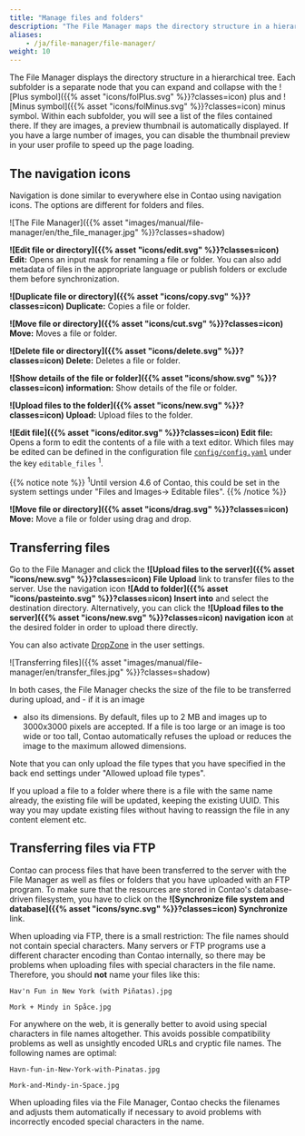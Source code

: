 ```yaml
---
title: "Manage files and folders"
description: "The File Manager maps the directory structure in a hierarchical tree."
aliases:
    - /ja/file-manager/file-manager/
weight: 10
---
```


The File Manager displays the directory structure in a hierarchical tree. Each subfolder is a separate node that you can 
expand and collapse with the ![Plus symbol]({{% asset "icons/folPlus.svg" %}}?classes=icon) plus and ![Minus symbol]({{% asset "icons/folMinus.svg" %}}?classes=icon) 
minus symbol. Within each subfolder, you will see a list of the files contained there. If they are images, a 
preview thumbnail is automatically displayed.
If you have a large number of images, you can disable the thumbnail preview in your user profile to speed up the page 
loading.

## The navigation icons

Navigation is done similar to everywhere else in Contao using navigation icons. The options are different for folders 
and files.

![The File Manager]({{% asset "images/manual/file-manager/en/the_file_manager.jpg" %}}?classes=shadow)

**![Edit file or directory]({{% asset "icons/edit.svg" %}}?classes=icon) Edit:** Opens an input mask for renaming a file or folder. 
You can also add metadata of files in the appropriate language or publish folders or exclude them before synchronization.

**![Duplicate file or directory]({{% asset "icons/copy.svg" %}}?classes=icon) Duplicate:** Copies a file or folder.

**![Move file or directory]({{% asset "icons/cut.svg" %}}?classes=icon) Move:** Moves a file or folder.

**![Delete file or directory]({{% asset "icons/delete.svg" %}}?classes=icon) Delete:** Deletes a file or folder.

**![Show details of the file or folder]({{% asset "icons/show.svg" %}}?classes=icon) information:** Show details of the file or 
folder.

**![Upload files to the folder]({{% asset "icons/new.svg" %}}?classes=icon) Upload:** Upload files to the folder.

**![Edit file]({{% asset "icons/editor.svg" %}}?classes=icon) Edit file:** Opens a form to edit the contents of a file with a text 
editor. Which files may be edited can be defined in the configuration file 
[`config/config.yaml`](/ja/system/settings/#config-yaml) under the key `editable_files` <sup>1</sup>.

{{% notice note %}}
<sup>1</sup>Until version 4.6 of Contao, this could be set in the system settings under "Files and Images-&gt; 
Editable files".
{{% /notice %}}

**![Move file or directory]({{% asset "icons/drag.svg" %}}?classes=icon) Move:** Move a file or folder using drag and drop.


## Transferring files

Go to the File Manager and click the **![Upload files to the server]({{% asset "icons/new.svg" %}}?classes=icon) File Upload** 
link to transfer files to the server. Use the navigation icon **![Add to folder]({{% asset "icons/pasteinto.svg" %}}?classes=icon) 
Insert into** and select the destination directory. Alternatively, you can click the 
**![Upload files to the server]({{% asset "icons/new.svg" %}}?classes=icon) navigation icon** 
at the desired folder in order to upload there directly.

You can also activate [DropZone](https://www.dropzonejs.com/) in the user settings.

![Transferring files]({{% asset "images/manual/file-manager/en/transfer_files.jpg" %}}?classes=shadow)

In both cases, the File Manager checks the size of the file to be transferred during upload, and - if it is an image 
- also its dimensions. By default, files up to 2 MB and images up to 3000x3000 pixels are accepted. If a file is too 
  large or an image is too wide or too tall, Contao automatically refuses the upload or reduces the image to the 
  maximum allowed dimensions.

Note that you can only upload the file types that you have specified in the back end settings under "Allowed upload 
file types".

If you upload a file to a folder where there is a file with the same name already, the existing file will be updated, 
keeping the existing UUID. This way
you may update existing files without having to reassign the file in any content element etc. 


## Transferring files via FTP

Contao can process files that have been transferred to the server with the File Manager as well as files or folders 
that you have uploaded with an FTP program. To make sure that the resources are stored in Contao's database-driven 
filesystem, you have to click on the **![Synchronize file system and database]({{% asset "icons/sync.svg" %}}?classes=icon) 
Synchronize** link.

When uploading via FTP, there is a small restriction: The file names should not contain special characters. Many 
servers or FTP programs use a different character encoding than Contao internally, so there may be problems when 
uploading files with special characters in the file name. Therefore, you should **not** name your files like this:

`Hav'n Fun in New York (with Piñatas).jpg`

`Mork + Mindy in Spåce.jpg`

For anywhere on the web, it is generally better to avoid using special characters in file names altogether. This avoids 
possible compatibility problems as well as unsightly encoded URLs and cryptic file names. The following names are 
optimal:

`Havn-fun-in-New-York-with-Pinatas.jpg`

`Mork-and-Mindy-in-Space.jpg`

When uploading files via the File Manager, Contao checks the filenames and adjusts them automatically if necessary to 
avoid problems with incorrectly encoded special characters in the name.
